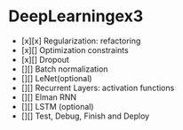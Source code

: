 # DeepLearningex3

- [x][x] Regularization: refactoring
- [x][] Optimization constraints
- [x][] Dropout
- [][] Batch normalization
- [][] LeNet(optional)
- [][] Recurrent Layers: activation functions
- [][] Elman RNN
- [][] LSTM (optional)
- [][] Test, Debug, Finish and Deploy
